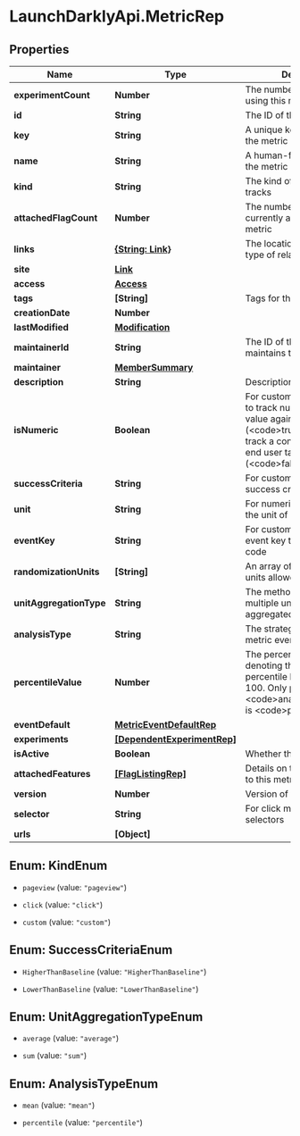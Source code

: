 # LaunchDarklyApi.MetricRep

## Properties

Name | Type | Description | Notes
------------ | ------------- | ------------- | -------------
**experimentCount** | **Number** | The number of experiments using this metric | [optional] 
**id** | **String** | The ID of this metric | 
**key** | **String** | A unique key to reference the metric | 
**name** | **String** | A human-friendly name for the metric | 
**kind** | **String** | The kind of event the metric tracks | 
**attachedFlagCount** | **Number** | The number of feature flags currently attached to this metric | [optional] 
**links** | [**{String: Link}**](Link.md) | The location and content type of related resources | 
**site** | [**Link**](Link.md) |  | [optional] 
**access** | [**Access**](Access.md) |  | [optional] 
**tags** | **[String]** | Tags for the metric | 
**creationDate** | **Number** |  | 
**lastModified** | [**Modification**](Modification.md) |  | [optional] 
**maintainerId** | **String** | The ID of the member who maintains this metric | [optional] 
**maintainer** | [**MemberSummary**](MemberSummary.md) |  | [optional] 
**description** | **String** | Description of the metric | [optional] 
**isNumeric** | **Boolean** | For custom metrics, whether to track numeric changes in value against a baseline (&lt;code&gt;true&lt;/code&gt;) or to track a conversion when an end user takes an action (&lt;code&gt;false&lt;/code&gt;). | [optional] 
**successCriteria** | **String** | For custom metrics, the success criteria | [optional] 
**unit** | **String** | For numeric custom metrics, the unit of measure | [optional] 
**eventKey** | **String** | For custom metrics, the event key to use in your code | [optional] 
**randomizationUnits** | **[String]** | An array of randomization units allowed for this metric | [optional] 
**unitAggregationType** | **String** | The method in which multiple unit event values are aggregated | [optional] 
**analysisType** | **String** | The strategy for analyzing metric events | [optional] 
**percentileValue** | **Number** | The percentile, an integer denoting the target percentile between 0 and 100. Only present when &lt;code&gt;analysisType&lt;/code&gt; is &lt;code&gt;percentile&lt;/code&gt;. | [optional] 
**eventDefault** | [**MetricEventDefaultRep**](MetricEventDefaultRep.md) |  | [optional] 
**experiments** | [**[DependentExperimentRep]**](DependentExperimentRep.md) |  | [optional] 
**isActive** | **Boolean** | Whether the metric is active | [optional] 
**attachedFeatures** | [**[FlagListingRep]**](FlagListingRep.md) | Details on the flags attached to this metric | [optional] 
**version** | **Number** | Version of the metric | [optional] 
**selector** | **String** | For click metrics, the CSS selectors | [optional] 
**urls** | **[Object]** |  | [optional] 



## Enum: KindEnum


* `pageview` (value: `"pageview"`)

* `click` (value: `"click"`)

* `custom` (value: `"custom"`)





## Enum: SuccessCriteriaEnum


* `HigherThanBaseline` (value: `"HigherThanBaseline"`)

* `LowerThanBaseline` (value: `"LowerThanBaseline"`)





## Enum: UnitAggregationTypeEnum


* `average` (value: `"average"`)

* `sum` (value: `"sum"`)





## Enum: AnalysisTypeEnum


* `mean` (value: `"mean"`)

* `percentile` (value: `"percentile"`)




